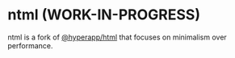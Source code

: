 # ntml (WORK-IN-PROGRESS)

ntml is a fork of [@hyperapp/html](https://github.com/jorgebucaran/hyperapp/tree/master/pkg/html) that focuses on minimalism over performance.
